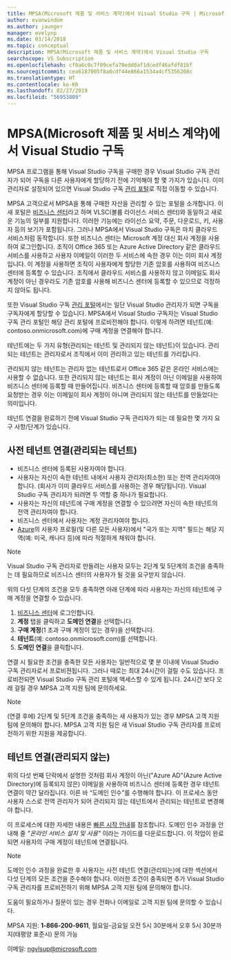 ```yaml
---
title: MPSA(Microsoft 제품 및 서비스 계약)에서 Visual Studio 구독 | Microsoft Docs
author: evanwindom
ms.author: jaunger
manager: evelynp
ms.date: 03/14/2018
ms.topic: conceptual
description: MPSA(Microsoft 제품 및 서비스 계약)에서 Visual Studio 구독
searchscope: VS Subscription
ms.openlocfilehash: cf0a6c0c7f09cefa70edd0af1dcedf46afdf81bf
ms.sourcegitcommit: cea6187005f8a0cdf44e866a1534a4cf5356208c
ms.translationtype: HT
ms.contentlocale: ko-KR
ms.lasthandoff: 02/27/2019
ms.locfileid: "56953809"
---
```

# <a name="visual-studio-subscriptions-in-a-microsoft-products-and-services-agreement-mpsa"></a>MPSA(Microsoft 제품 및 서비스 계약)에서 Visual Studio 구독

MPSA 프로그램을 통해 Visual Studio 구독을 구매한 경우 Visual Studio 구독 관리자가 되어 구독을 다른 사용자에게 할당하기 전에 기억해야 할 몇 가지가 있습니다. 이미 관리자로 설정되어 있으면 Visual Studio 구독 [관리 포털](https://manage.visualstudio.com/)로 직접 이동할 수 있습니다.

MPSA 고객으로서 MPSA을 통해 구매한 자산을 관리할 수 있는 포털을 소개합니다. 이 새 포털은 [비즈니스 센터](https://businessaccount.microsoft.com/)라고 하며 VLSC(볼륨 라이선스 서비스 센터)와 동일하고 새로운 기능의 일부를 지원합니다. 이러한 기능에는 라이선스 요약, 주문, 다운로드, 키, 사용자 등의 보기가 포함됩니다. 그러나 MPSA에서 Visual Studio 구독은 마치 클라우드 서비스처럼 동작합니다. 또한 비즈니스 센터는 Microsoft 계정 대신 회사 계정을 사용하여 로그인합니다. 조직이 Office 365 또는 Azure Active Directory 같은 클라우드 서비스를 사용하고 사용자 이메일이 이러한 두 서비스에 속한 경우 이는 이미 회사 계정입니다. 이 계정을 사용하면 조직이 사용자에게 할당한 기존 암호를 사용하여 비즈니스 센터에 등록할 수 있습니다. 조직에서 클라우드 서비스를 사용하지 않고 이메일도 회사 계정이 아닌 경우라도 기존 암호를 사용해 비즈니스 센터에 등록할 수 있으므로 걱정하지 않아도 됩니다.

또한 Visual Studio 구독 [관리 포털](https://manage.visualstudio.com/)에서는 일단 Visual Studio 관리자가 되면 구독을 구독자에게 할당할 수 있습니다. MPSA에서 Visual Studio 구독자는 Visual Studio 구독 관리 포털인 해당 관리 포털에 프로비전해야 합니다. 이렇게 하려면 테넌트(예: contoso.onmicrosoft.com)에 구매 계정을 연결해야 합니다.

테넌트에는 두 가지 유형(관리되는 테넌트 및 관리되지 않는 테넌트)이 있습니다. 관리되는 테넌트는 관리자로서 조직에서 이미 관리하고 있는 테넌트를 가리킵니다.

관리되지 않는 테넌트는 관리자 없는 테넌트로서 Office 365 같은 온라인 서비스에는 사용할 수 없습니다. 또한 관리되지 않는 테넌트는 회사 계정이 아닌 이메일을 사용하여 비즈니스 센터에 등록할 때 만들어집니다. 비즈니스 센터에 등록할 때 암호를 만들도록 요청받는 경우 이는 이메일이 회사 계정이 아니며 관리되지 않는 테넌트를 만들었다는 의미입니다.

테넌트 연결을 완료하기 전에 Visual Studio 구독 관리자가 되는 데 필요한 몇 가지 요구 사항/단계가 있습니다.

## <a name="pre-tenant-association-managed-tenant"></a>사전 테넌트 연결(관리되는 테넌트)

- 비즈니스 센터에 등록된 사용자여야 합니다.
- 사용자는 자신이 속한 테넌트 내에서 사용자 관리자(최소한) 또는 전역 관리자여야 합니다. (회사가 이미 클라우드 서비스를 사용하는 경우 해당됩니다). Visual Studio 구독 관리자가 되려면 두 역할 중 하나가 필요합니다.
- 사용자는 자신의 테넌트에 구매 계정을 연결할 수 있으려면 자신이 속한 테넌트의 전역 관리자여야 합니다.
- 비즈니스 센터에서 사용자는 계정 관리자여야 합니다.
- [Azure](https://portal.azure.com/)의 사용자 프로필(및 다른 모든 사용자)에서 "국가 또는 지역" 필드는 해당 지역(예: 미국, 캐나다 등)에 따라 적절하게 채워야 합니다. 

> [!NOTE]
> Visual Studio 구독 관리자로 만들려는 사용자 모두는 2단계 및 5단계의 조건을 충족하는 데 필요하므로 비즈니스 센터의 사용자가 될 것을 요구받지 않습니다.

위의 다섯 단계의 조건을 모두 충족하면 아래 단계에 따라 사용자는 자신의 테넌트에 구매 계정을 연결할 수 있습니다.
1. [비즈니스 센터](https://businessaccount.microsoft.com/)에 로그인합니다.
2. **계정** 탭을 클릭하고 **도메인 연결**을 선택합니다.
3. **구매 계정**(1 초과 구매 계정이 있는 경우)을 선택합니다.
4. **테넌트**(예: contoso.onmicrosoft.com)를 선택합니다.
5. **도메인 연결**을 클릭합니다.

연결 시 필요한 조건을 충족한 모든 사용자는 일반적으로 몇 분 이내에 Visual Studio 구독 관리자로서 프로비젼됩니다. 그러나 때로는 최대 24시간이 걸릴 수도 있습니다. 프로비전되면 Visual Studio 구독 관리 포털에 액세스할 수 있게 됩니다. 24시간 보다 오래 걸릴 경우 MPSA 고객 지원 팀에 문의하세요.

> [!NOTE]
> (연결 후에) 2단계 및 5단계 조건을 충족하는 새 사용자가 있는 경우 MPSA 고객 지원 팀에 문의해야 합니다. MPSA 고객 지원 팀은 새 Visual Studio 구독 관리자를 프로비전하기 위한 지원을 제공합니다.

## <a name="tenant-association-unmanaged"></a>테넌트 연결(관리되지 않는)

위의 다섯 번째 단락에서 설명한 것처럼 회사 계정이 아닌("Azure AD"(Azure Active Directory)에 등록되지 않은) 이메일을 사용하여 비즈니스 센터에 등록한 경우 테넌트 연결이 약간 달라집니다. 이른 바 “도메인 인수”를 수행해야 합니다. 이 프로세스 동안 사용자 스스로 전역 관리자가 되어 관리되지 않는 테넌트에서 관리되는 테넌트로 변경해야 합니다.

이 프로세스에 대한 자세한 내용은 [빠른 시작 안내](https://www.microsoft.com/en-us/Licensing/existing-customer/business-center-training-and-resources.aspx)를 참조합니다. 도메인 인수 과정을 안내해 줄 *"온라인 서비스 설치 및 사용"* 이라는 가이드를 다운로드합니다. 이 작업이 완료되면 사용자의 구매 계정이 테넌트에 연결됩니다.

> [!NOTE]
> 도메인 인수 과정을 완료한 후 사용자는 사전 테넌트 연결(관리되는)에 대한 섹션에서 다섯 단계의 모든 조건을 준수해야 합니다. 이러한 조건이 충족되면 추가 Visual Studio 구독 관리자를 프로비전하기 위해 MPSA 고객 지원 팀에 문의해야 합니다.

도움이 필요하거나 질문이 있는 경우 전화나 이메일로 고객 지원 팀에 문의할 수 있습니다.

MPSA 지원: **1-866-200-9611**, 월요일-금요일 오전 5시 30분에서 오후 5시 30분까지(태평양 표준시) 문의 가능

이메일: ngvlsup@microsoft.com
